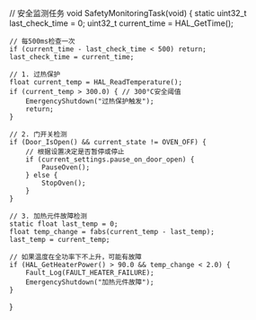 // 安全监测任务
void SafetyMonitoringTask(void) {
    static uint32_t last_check_time = 0;
    uint32_t current_time = HAL_GetTime();
    
    // 每500ms检查一次
    if (current_time - last_check_time < 500) return;
    last_check_time = current_time;
    
    // 1. 过热保护
    float current_temp = HAL_ReadTemperature();
    if (current_temp > 300.0) { // 300°C安全阈值
        EmergencyShutdown("过热保护触发");
        return;
    }
    
    // 2. 门开关检测
    if (Door_IsOpen() && current_state != OVEN_OFF) {
        // 根据设置决定是否暂停或停止
        if (current_settings.pause_on_door_open) {
            PauseOven();
        } else {
            StopOven();
        }
    }
    
    // 3. 加热元件故障检测
    static float last_temp = 0;
    float temp_change = fabs(current_temp - last_temp);
    last_temp = current_temp;
    
    // 如果温度在全功率下不上升，可能有故障
    if (HAL_GetHeaterPower() > 90.0 && temp_change < 2.0) {
        Fault_Log(FAULT_HEATER_FAILURE);
        EmergencyShutdown("加热元件故障");
    }
}
